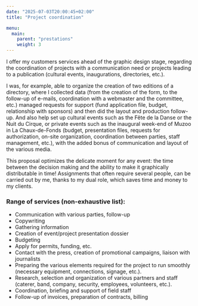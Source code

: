 ```yaml
---
date: "2025-07-03T20:00:45+02:00"
title: "Project coordination"

menu:
  main:
    parent: "prestations"
    weight: 3
---
```

I offer my customers services ahead of the graphic design stage, regarding the coordination of projects with a communication need or projects leading to a publication (cultural events, inaugurations, directories, etc.).

I was, for example, able to organize the creation of two editions of a directory, where I collected data (from the creation of the form, to the follow-up of e-mails, coordination with a webmaster and the committee, etc.) managed requests for support (fund application file, budget, relationship with sponsors) and then did the layout and production follow-up.
And also help set up cultural events such as the Fête de la Danse or the Nuit du Cirque, or private events such as the inaugural week-end of Muzoo in La Chaux-de-Fonds (budget, presentation files, requests for authorization, on-site organization, coordination between parties, staff management, etc.), with the added bonus of communication and layout of the various media.

This proposal optimizes the delicate moment for any event: the time between the decision making and the ability to make it graphically distributable in time!
Assignments that often require several people, can be carried out by me, thanks to my dual role, which saves time and money to my clients.

### Range of services (non-exhaustive list):
   *  Communication with various parties, follow-up
   *  Copywriting
   *  Gathering information
   *  Creation of event/project presentation dossier
   *  Budgeting
   *  Apply for permits, funding, etc.
   *  Contact with the press, creation of promotional campaigns, liaison with journalists
   *  Preparing the various elements required for the project to run smoothly (necessary equipment, connections, signage, etc.).
   *  Research, selection and organization of various partners and staff (caterer, band, company, security, employees, volunteers, etc.).
   *  Coordination, briefing and support of field staff
   *  Follow-up of invoices, preparation of contracts, billing